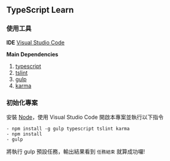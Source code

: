 ## TypeScript Learn

### 使用工具

**IDE** [Visual Studio Code](https://code.visualstudio.com/)

**Main Dependencies** 
1. [typescript](https://www.npmjs.com/package/typescript)
2. [tslint](https://www.npmjs.com/package/tslint)
3. [gulp](https://www.npmjs.com/package/gulp)
4. [karma](https://www.npmjs.com/package/karma)

### 初始化專案
安裝 [Node](https://nodejs.org/en/)，使用 Visual Studio Code 開啟本專案並執行以下指令
```
- npm install -g gulp typescript tslint karma
- npm install
- gulp
```
將執行 gulp 預設任務，輸出結果看到 `任務結束` 就算成功囉!